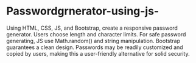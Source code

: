 # Passwordgrnerator-using-js-
Using HTML, CSS, JS, and Bootstrap, create a responsive password generator. Users choose length and character limits. For safe password generating, JS use Math.random() and string manipulation. Bootstrap guarantees a clean design. Passwords may be readily customized and copied by users, making this a user-friendly alternative for solid security.
